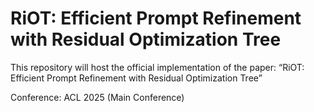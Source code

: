 # RiOT: Efficient Prompt Refinement with Residual Optimization Tree

This repository will host the official implementation of the paper:
“RiOT: Efficient Prompt Refinement with Residual Optimization Tree”

Conference: ACL 2025 (Main Conference)

